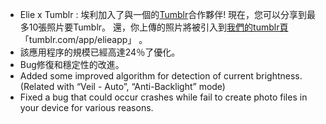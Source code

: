 - Elie x Tumblr : 埃利加入了與一個的[Tumblr](//tumblr.com)合作夥伴! 現在，您可以分享到最多10張照片要Tumblr。 還，你上傳的照片將被引入到[我們的tumblr頁](//tumblr.com/app/elieapp) 「tumblr.com/app/elieapp」 。
- 該應用程序的規模已經高達24％了優化。
- Bug修復和穩定性的改進。
- Added some improved algorithm for detection of current brightness. (Related with “Veil - Auto”, “Anti-Backlight” mode)
- Fixed a bug that could occur crashes while fail to create photo files in your device for various reasons.